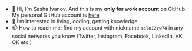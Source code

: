 - 👋 Hi, I’m Sasha Ivanov. And this is my **only for work account** on GitHub. My personal GitHub account is [here](https://github.com/solo12zw74)
- 👀 I’m interested in living, coding, getting knowledge
- 📫 How to reach me: find my account with nickname `solo12zw74` in any social networks you know (Twitter, Instagram, Facebook, LinkedIn, VK, OK etc.)

<!---
aivanov-oneinc/aivanov-oneinc is a ✨ special ✨ repository because its `README.md` (this file) appears on your GitHub profile.
You can click the Preview link to take a look at your changes.
--->
